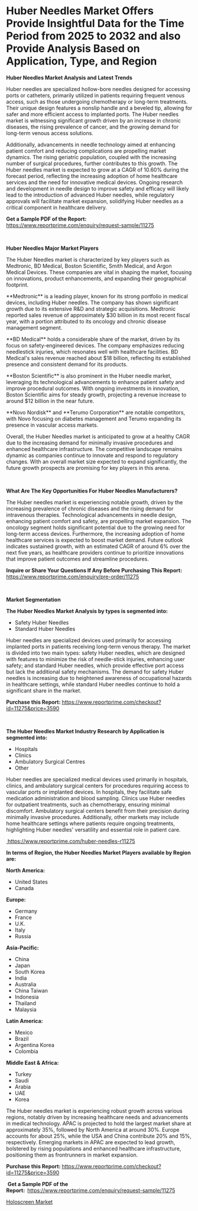 <p><h1>Huber Needles Market Offers Provide Insightful Data for the Time Period from 2025 to 2032 and also Provide Analysis Based on Application, Type, and Region</h1></p><p><strong>Huber Needles Market Analysis and Latest Trends</strong></p>
<p><p>Huber needles are specialized hollow-bore needles designed for accessing ports or catheters, primarily utilized in patients requiring frequent venous access, such as those undergoing chemotherapy or long-term treatments. Their unique design features a nonslip handle and a beveled tip, allowing for safer and more efficient access to implanted ports. The Huber needles market is witnessing significant growth driven by an increase in chronic diseases, the rising prevalence of cancer, and the growing demand for long-term venous access solutions.</p><p>Additionally, advancements in needle technology aimed at enhancing patient comfort and reducing complications are propelling market dynamics. The rising geriatric population, coupled with the increasing number of surgical procedures, further contributes to this growth. The Huber needles market is expected to grow at a CAGR of 10.60% during the forecast period, reflecting the increasing adoption of home healthcare services and the need for innovative medical devices. Ongoing research and development in needle design to improve safety and efficacy will likely lead to the introduction of advanced Huber needles, while regulatory approvals will facilitate market expansion, solidifying Huber needles as a critical component in healthcare delivery.</p></p>
<p><strong>Get a Sample PDF of the Report:&nbsp;</strong> <a href="https://www.reportprime.com/enquiry/request-sample/11275?utm_campaign=2804&utm_medium=2&utm_source=Github&utm_content=ia&utm_term=20032025&utm_id=huber-needles">https://www.reportprime.com/enquiry/request-sample/11275</a></p>
<p>&nbsp;</p>
<p><strong>Huber Needles Major Market Players</strong></p>
<p><p>The Huber Needles market is characterized by key players such as Medtronic, BD Medical, Boston Scientific, Smith Medical, and Argon Medical Devices. These companies are vital in shaping the market, focusing on innovations, product enhancements, and expanding their geographical footprint.</p><p>**Medtronic** is a leading player, known for its strong portfolio in medical devices, including Huber needles. The company has shown significant growth due to its extensive R&D and strategic acquisitions. Medtronic reported sales revenue of approximately $30 billion in its most recent fiscal year, with a portion attributed to its oncology and chronic disease management segment.</p><p>**BD Medical** holds a considerable share of the market, driven by its focus on safety-engineered devices. The company emphasizes reducing needlestick injuries, which resonates well with healthcare facilities. BD Medical's sales revenue reached about $18 billion, reflecting its established presence and consistent demand for its products.</p><p>**Boston Scientific** is also prominent in the Huber needle market, leveraging its technological advancements to enhance patient safety and improve procedural outcomes. With ongoing investments in innovation, Boston Scientific aims for steady growth, projecting a revenue increase to around $12 billion in the near future.</p><p>**Novo Nordisk** and **Terumo Corporation** are notable competitors, with Novo focusing on diabetes management and Terumo expanding its presence in vascular access markets. </p><p>Overall, the Huber Needles market is anticipated to grow at a healthy CAGR due to the increasing demand for minimally invasive procedures and enhanced healthcare infrastructure. The competitive landscape remains dynamic as companies continue to innovate and respond to regulatory changes. With an overall market size expected to expand significantly, the future growth prospects are promising for key players in this arena.</p></p>
<p>&nbsp;</p>
<p><strong>What Are The Key Opportunities For Huber Needles Manufacturers?</strong></p>
<p><p>The Huber needles market is experiencing notable growth, driven by the increasing prevalence of chronic diseases and the rising demand for intravenous therapies. Technological advancements in needle design, enhancing patient comfort and safety, are propelling market expansion. The oncology segment holds significant potential due to the growing need for long-term access devices. Furthermore, the increasing adoption of home healthcare services is expected to boost market demand. Future outlook indicates sustained growth, with an estimated CAGR of around 6% over the next five years, as healthcare providers continue to prioritize innovations that improve patient outcomes and streamline procedures.</p></p>
<p><strong>Inquire or Share Your Questions If Any Before Purchasing This Report:</strong> <a href="https://www.reportprime.com/enquiry/pre-order/11275?utm_campaign=2804&utm_medium=2&utm_source=Github&utm_content=ia&utm_term=20032025&utm_id=huber-needles">https://www.reportprime.com/enquiry/pre-order/11275</a></p>
<p>&nbsp;</p>
<p><strong>Market Segmentation</strong></p>
<p><strong>The Huber Needles Market Analysis by types is segmented into:</strong></p>
<p><ul><li>Safety Huber Needles</li><li>Standard Huber Needles</li></ul></p>
<p><p>Huber needles are specialized devices used primarily for accessing implanted ports in patients receiving long-term venous therapy. The market is divided into two main types: safety Huber needles, which are designed with features to minimize the risk of needle-stick injuries, enhancing user safety; and standard Huber needles, which provide effective port access but lack the additional safety mechanisms. The demand for safety Huber needles is increasing due to heightened awareness of occupational hazards in healthcare settings, while standard Huber needles continue to hold a significant share in the market.</p></p>
<p><strong>Purchase this Report:&nbsp;</strong><a href="https://www.reportprime.com/checkout?id=11275&price=3590&utm_campaign=2804&utm_medium=2&utm_source=Github&utm_content=ia&utm_term=20032025&utm_id=huber-needles">https://www.reportprime.com/checkout?id=11275&price=3590</a></p>
<p>&nbsp;</p>
<p><strong>The Huber Needles Market Industry Research by Application is segmented into:</strong></p>
<p><ul><li>Hospitals</li><li>Clinics</li><li>Ambulatory Surgical Centres</li><li>Other</li></ul></p>
<p><p>Huber needles are specialized medical devices used primarily in hospitals, clinics, and ambulatory surgical centers for procedures requiring access to vascular ports or implanted devices. In hospitals, they facilitate safe medication administration and blood sampling. Clinics use Huber needles for outpatient treatments, such as chemotherapy, ensuring minimal discomfort. Ambulatory surgical centers benefit from their precision during minimally invasive procedures. Additionally, other markets may include home healthcare settings where patients require ongoing treatments, highlighting Huber needles' versatility and essential role in patient care.</p></p>
<p><a href="https://www.reportprime.com/huber-needles-r11275?utm_campaign=2804&utm_medium=2&utm_source=Github&utm_content=ia&utm_term=20032025&utm_id=huber-needles">&nbsp;https://www.reportprime.com/huber-needles-r11275</a></p>
<p><strong>In terms of Region, the Huber Needles Market Players available by Region are:</strong></p>
<p>
    <p> <strong> North America: </strong>
        <ul>
            <li>United States</li>
            <li>Canada</li>
        </ul>
        </p> 
    <p> <strong> Europe: </strong>
        <ul>
            <li>Germany</li>
            <li>France</li>
            <li>U.K.</li>
            <li>Italy</li>
            <li>Russia</li>
        </ul>
        </p> 
    <p> <strong> Asia-Pacific: </strong>
        <ul>
            <li>China</li>
            <li>Japan</li>
            <li>South Korea</li>
            <li>India</li>
            <li>Australia</li>
            <li>China Taiwan</li>
            <li>Indonesia</li>
            <li>Thailand</li>
            <li>Malaysia</li>
        </ul>
        </p> 
    <p> <strong> Latin America: </strong>
        <ul>
            <li>Mexico</li>
            <li>Brazil</li>
            <li>Argentina Korea</li>
            <li>Colombia</li>
        </ul>
        </p> 
    <p> <strong> Middle East & Africa: </strong>
        <ul>
            <li>Turkey</li>
            <li>Saudi</li>
            <li>Arabia</li>
            <li>UAE</li>
            <li>Korea</li>
        </ul>
    </p>
    </p>
<p><p>The Huber needles market is experiencing robust growth across various regions, notably driven by increasing healthcare needs and advancements in medical technology. APAC is projected to hold the largest market share at approximately 35%, followed by North America at around 30%. Europe accounts for about 25%, while the USA and China contribute 20% and 15%, respectively. Emerging markets in APAC are expected to lead growth, bolstered by rising populations and enhanced healthcare infrastructure, positioning them as frontrunners in market expansion.</p></p>
<p><strong>Purchase this Report: </strong><a href="https://www.reportprime.com/checkout?id=11275&price=3590&utm_campaign=2804&utm_medium=2&utm_source=Github&utm_content=ia&utm_term=20032025&utm_id=huber-needles">https://www.reportprime.com/checkout?id=11275&price=3590</a></p>
<p>&nbsp;<strong>Get a Sample PDF of the Report:&nbsp;&nbsp;</strong><a href="https://www.reportprime.com/enquiry/request-sample/11275?utm_campaign=2804&utm_medium=2&utm_source=Github&utm_content=ia&utm_term=20032025&utm_id=huber-needles">https://www.reportprime.com/enquiry/request-sample/11275</a></p>
<p><strong></strong></p>
<p><p><a href="https://github.com/tona7vba/Market-Research-Report-List-1/blob/main/holoscreen-market.md?utm_campaign=2804&utm_medium=2&utm_source=Github&utm_content=ia&utm_term=20032025&utm_id=huber-needles">Holoscreen Market</a></p></p>